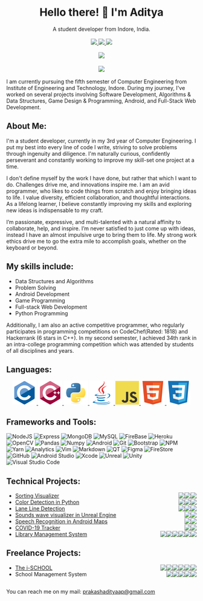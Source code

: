 <h1 align='center'>
  Hello there! 👋 I'm Aditya
</h1>

<p align='center'>
  A student developer from Indore, India.
  <br>
  <br>
  <a href="https://www.linkedin.com/in/aditya-prakash-83835a188/">
    <img src="https://img.shields.io/badge/linkedin-%230077B5.svg?&style=for-the-badge&logo=linkedin&logoColor=white" />
  </a>
  <a href="https://stackoverflow.com/users/12034477/aditya-prakash/">
    <img src="https://img.shields.io/badge/Stack_Overflow-FE7A16?style=for-the-badge&logo=stack-overflow&logoColor=white" />
  </a>
  <a href="https://adityaprakash.tech">
    <img src="https://img.shields.io/badge/Portfolio-00BB00?style=for-the-badge"/>
  </a>
  <br>
  <br>
  <a href="https://adityaprakash.tech/" target="_blank">
    <img src="https://user-images.githubusercontent.com/55011564/126927559-9439eb02-0381-4b85-b851-0d21f63009b2.png">
  </a>
<!--   <img src="https://github-readme-stats.vercel.app/api?username=adityaprakash-26&show_icons=true&count_private=true&theme=dark" height="175">
  <img src="https://github-readme-stats.vercel.app/api/top-langs/?username=adityaprakash-26&layout=compact&theme=dark&hide=css,html" height = "175"> -->
   <br>
   <br>
  <img src="https://komarev.com/ghpvc/?username=AdityaPrakash-26&color=green&label=+Developers+Inspired"/>
</p>

I am currently pursuing the fifth semester of Computer Engineering from Institute of Engineering and Technology, Indore. During my journey, I've worked on several projects involving Software Development, Algorithms & Data Structures, Game Design & Programming, Android, and Full-Stack Web Development.

## About Me:
I'm a student developer, currently in my 3rd year of Computer Engineering. I put my best into every line of code I write, striving to solve problems through ingenuity and diligence. I'm naturally curious, confidently perseverant and constantly working to improve my skill-set one project at a time. 

I don't define myself by the work I have done, but rather that which I want to do. Challenges drive me, and innovations inspire me. I am an avid programmer, who likes to code things from scratch and enjoy bringing ideas to life. I value diversity, efficient collaboration, and thoughtful interactions. As a lifelong learner, I believe constantly improving my skills and exploring new ideas is indispensable to my craft.

I’m passionate, expressive, and multi-talented with a natural affinity to collaborate, help, and inspire. I’m never satisfied to just come up with ideas, instead I have an almost impulsive urge to bring them to life. My strong work ethics drive me to go the extra mile to accomplish goals, whether on the keyboard or beyond.

## My skills include:
- Data Structures and Algorithms
- Problem Solving
- Android Development
- Game Programming
- Full-stack Web Development
- Python Programming

Additionally, I am also an active competitive programmer, who regularly participates in programming competitions on CodeChef(Rated: 1818) and Hackerrank (6 stars in C++). In my second semester, I achieved 34th rank in an intra-college programming competition which was attended by students of all disciplines and years.

<!-- ## Languages and Frameworks:
![C](https://img.shields.io/badge/C-27338e?style=for-the-badge&logo=c&logoColor=white)
![C++](https://img.shields.io/badge/C++-649ad2?style=for-the-badge&logo=c%2B%2B&logoColor=white)
![Java](https://img.shields.io/badge/-Java-important?style=for-the-badge&logo=Java&logoColor=white)
![Python](https://img.shields.io/badge/Python-3776AB?style=for-the-badge&logo=Python&logoColor=white)
![Express](https://img.shields.io/badge/-Express-success?style=for-the-badge&logo=Express&logoColor=white)
![NodeJS](https://img.shields.io/badge/Node.js-ffffff?style=for-the-badge&logo=Node.js&logoColor=fffff)
![JavaScript](https://img.shields.io/badge/Javascript-ffd700?style=for-the-badge&logo=Javascript&logoColor=white)
![OpenCV](https://img.shields.io/badge/OpenCV-27338e?style=for-the-badge&logo=OpenCV&logoColor=white)
![Pandas](https://img.shields.io/badge/Pandas-150458?style=for-the-badge&logo=Pandas&logoColor=white) -->

## Languages:
<p align="center">
  <a href="https://en.cppreference.com/w/c" target="_blank">
    <img src="https://raw.githubusercontent.com/devicons/devicon/master/icons/c/c-original.svg" alt="c" width="64" height="64"/> 
  </a> 
  <a href="https://en.cppreference.com/w/cpp" target="_blank">
    <img src="https://raw.githubusercontent.com/devicons/devicon/master/icons/cplusplus/cplusplus-original.svg" alt="cplusplus" width="64" height="64"/> 
  </a>
  <a href="https://www.python.org/" target="_blank">
    <img src="https://raw.githubusercontent.com/devicons/devicon/master/icons/python/python-original.svg" alt="Python" width="64" height="64"/> 
  </a>
  <a href="https://www.java.com/en/" target="_blank">
    <img src="https://raw.githubusercontent.com/devicons/devicon/master/icons/java/java-original.svg" alt="Java" width="64" height="64"/> 
  </a>
  <a href="https://developer.mozilla.org/en-US/docs/Web/JavaScript" target="_blank">
    <img src="https://raw.githubusercontent.com/devicons/devicon/master/icons/javascript/javascript-original.svg" alt="JavaScript" width="64" height="64"/> 
  </a>
  <a href="https://developer.mozilla.org/en-US/docs/Web/HTML" target="_blank">
    <img src="https://raw.githubusercontent.com/devicons/devicon/master/icons/html5/html5-original.svg" alt="html5" width="64" height="64"/> 
  </a>
  <a href="https://developer.mozilla.org/en-US/docs/Web/CSS" target="_blank">
    <img src="https://raw.githubusercontent.com/devicons/devicon/master/icons/css3/css3-original.svg" alt="css5" width="64" height="64"/> 
  </a>
  
</p>

## Frameworks and Tools:

![NodeJS](https://img.shields.io/badge/Node.js-ffffff?style=for-the-badge&logo=Node.js&logoColor=fffff)
![Express](https://img.shields.io/badge/express.js-%23404d59.svg?style=for-the-badge&logo=express&logoColor=%2361DAFB)
![MongoDB](https://img.shields.io/badge/MongoDB-%234ea94b.svg?style=for-the-badge&logo=mongodb&logoColor=white)
![MySQL](https://img.shields.io/badge/mysql-%2300f.svg?style=for-the-badge&logo=mysql&logoColor=white)
![FireBase](https://img.shields.io/badge/firebase-000000.svg?style=for-the-badge&logo=firebase)
![Heroku](https://img.shields.io/badge/heroku-%23430098.svg?style=for-the-badge&logo=heroku&logoColor=white)
![OpenCV](https://img.shields.io/badge/OpenCV-27338e?style=for-the-badge&logo=OpenCV&logoColor=white)
![Pandas](https://img.shields.io/badge/Pandas-150458?style=for-the-badge&logo=Pandas&logoColor=white)
![Numpy](https://img.shields.io/badge/Numpy-777BB4?style=for-the-badge&logo=numpy&logoColor=white)
![Android](https://img.shields.io/badge/Android-3DDC84?style=for-the-badge&logo=android&logoColor=white)
![Git](https://img.shields.io/badge/git-%23F05033.svg?style=for-the-badge&logo=git&logoColor=white)
![Bootstrap](https://img.shields.io/badge/bootstrap-%23563D7C.svg?style=for-the-badge&logo=bootstrap&logoColor=white)
![NPM](https://img.shields.io/badge/npm-CB3837?style=for-the-badge&logo=npm&logoColor=white)
![Yarn](https://img.shields.io/badge/Yarn-2C8EBB?style=for-the-badge&logo=yarn&logoColor=white)
![Analytics](https://img.shields.io/badge/Google%20Analytics-E37400?style=for-the-badge&logo=google%20analytics&logoColor=white)
![Vim](https://img.shields.io/badge/VIM-%2311AB00.svg?&style=for-the-badge&logo=vim&logoColor=white)
![Markdown](https://img.shields.io/badge/Markdown-000000?style=for-the-badge&logo=markdown&logoColor=white)
![QT](https://img.shields.io/badge/Qt-41CD52?style=for-the-badge&logo=qt&logoColor=white)
![Figma](https://img.shields.io/badge/Figma-F24E1E?style=for-the-badge&logo=figma&logoColor=white)
![FireStore](https://img.shields.io/badge/firestore-000000.svg?style=for-the-badge&logo=firebase)
![GitHub](https://img.shields.io/badge/GitHub-181717?style=for-the-badge&logo=github)
![Android Studio](https://img.shields.io/badge/Android_Studio-3DDC84?style=for-the-badge&logo=Android-Studio&logoColor=ffffff)
![Xcode](https://img.shields.io/badge/Xcode-007ACC?style=for-the-badge&logo=Xcode&logoColor=white)
![Unreal](https://img.shields.io/badge/Unreal_Engine_4-181717?style=for-the-badge&logo=Unreal-Engine&logoColor=white)
![Unity](https://img.shields.io/badge/Unity_3D-202020?style=for-the-badge&logo=Unity&logoColor=white)
![Visual Studio Code](https://img.shields.io/badge/Visual_Studio_Code-007ACC?style=for-the-badge&logo=Visual-Studio-Code&logoColor=white)


## Technical Projects:
- [Sorting Visualizer](https://github.com/AdityaPrakash-26/Sorting-Visualizer) <img align='right' src="https://img.shields.io/badge/HTML5-E34F26?style&logo=html5&logoColor=white"> <img align='right' src="https://img.shields.io/badge/CSS3-1572B6?style&logo=css3&logoColor=white"> <img align='right' src="https://img.shields.io/badge/Javascript-ffd700?style&logo=Javascript&logoColor=white">
- [Color Detection in Python](https://github.com/AdityaPrakash-26/ColorDetectionProject) <img align='right' src="https://img.shields.io/badge/Pandas-150458?style&logo=Pandas&logoColor=white"> <img align='right' src="https://img.shields.io/badge/OpenCV-27338e?style&logo=OpenCV&logoColor=white"> <img align='right' src="https://img.shields.io/badge/Python-3776AB?style&logo=Python&logoColor=white">
- [Lane Line Detection](https://github.com/AdityaPrakash-26/Lane-Detection)<img align='right' src="https://img.shields.io/badge/Numpy-777BB4?style&logo=numpy&logoColor=white"><img align='right' src="https://img.shields.io/badge/OpenCV-27338e?style&logo=OpenCV&logoColor=white"> <img align='right' src="https://img.shields.io/badge/Python-3776AB?style&logo=Python&logoColor=white">
- [Sounds wave visualizer in Unreal Engine](https://github.com/AdityaPrakash-26/SoundWaveVisualizer) <img align='right' src="https://img.shields.io/badge/Unreal-181717?style&logo=Unreal-Engine&logoColor=white"> <img align='right' src="https://img.shields.io/badge/C++-649ad2?style&logo=c%2B%2B&logoColor=white">
- [Speech Recognition in Android Maps](https://github.com/AdityaPrakash-26/Speech-Recognition-Project)<img align='right' src="https://img.shields.io/badge/Android_Studio-3DDC84?style&logo=Android-Studio&logoColor=ffffff"><img align='right' src="https://img.shields.io/badge/-Java-important?style&logo=Java&logoColor=white">
- [COVID-19 Tracker](https://github.com/AdityaPrakash-26/covid-19-tracker)<img align='right' src="https://img.shields.io/badge/Beautiful_Soup_4-E31231"><img align='right' src="https://img.shields.io/badge/Python-3776AB?style&logo=python&logoColor=white">
- [Library Management System](https://github.com/AdityaPrakash-26/Library-Management-System) <img align='right' src="https://img.shields.io/badge/Node.js-ffffff?style&logo=Node.js&logoColor=fffff"> <img align='right' src="https://img.shields.io/badge/express.js-%23404d59.svg?style&logo=express&logoColor=%2361DAFB"> <img align='right' src="https://img.shields.io/badge/MongoDB-%234ea94b.svg?logo=mongodb&logoColor=white"> <img align='right' src="https://img.shields.io/badge/HTML5-E34F26?style&logo=html5&logoColor=white"> <img align='right' src="https://img.shields.io/badge/CSS3-1572B6?style&logo=css3&logoColor=white"> <img align='right' src="https://img.shields.io/badge/Javascript-ffd700?style&logo=Javascript&logoColor=white"> 

## Freelance Projects:
- [The i-SCHOOL](https://theischool.com/) <img align='right' src="https://img.shields.io/badge/Node.js-ffffff?style&logo=Node.js&logoColor=fffff"> <img align='right' src="https://img.shields.io/badge/express.js-%23404d59.svg?style&logo=express&logoColor=%2361DAFB"> <img align='right' src="https://img.shields.io/badge/Bootstrap-563D7C?style&logo=bootstrap&logoColor=white"> <img align='right' src="https://img.shields.io/badge/HTML5-E34F26?style&logo=html5&logoColor=white"> <img align='right' src="https://img.shields.io/badge/CSS3-1572B6?style&logo=css3&logoColor=white"> <img align='right' src="https://img.shields.io/badge/Javascript-ffd700?style&logo=Javascript&logoColor=white"> 
- School Management System <img align='right' src="https://img.shields.io/badge/-Java-important?style&logo=Java&logoColor=white"> <img align='right' src="https://img.shields.io/badge/Android-3DDC84?style&logo=android&logoColor=white"> <img align='right' src="https://img.shields.io/badge/Firebase-000000.svg?style&logo=firebase"> <img align='right' src="https://img.shields.io/badge/Firestore-000000.svg?style&logo=firebase"> <img align='right' src="https://img.shields.io/badge/Figma-F24E1E?style&logo=figma&logoColor=white"> 
<!-- 
## Workspace:
![iMac](https://img.shields.io/badge/Apple-iMac_2015-999999?style=for-the-badge&logo=apple&logoColor=white)
![Processor](https://img.shields.io/badge/Intel-Core_i5_6th-0071C5?style=for-the-badge&logo=intel&logoColor=white)
![RAM](https://img.shields.io/badge/RAM-8GB-%230071C5.svg?&style=for-the-badge&logoColor=white)
![GPU](https://img.shields.io/badge/AMD-Radeon_R9_M395-ED1C24?style=for-the-badge&logo=amd&logoColor=white) -->


##
You can reach me on my mail: prakashadityaap@gmail.com

